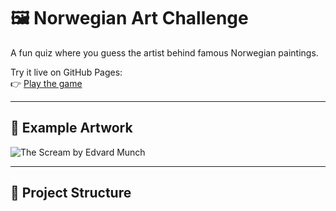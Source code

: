 # 🖼️ Norwegian Art Challenge

A fun quiz where you guess the artist behind famous Norwegian paintings.

Try it live on GitHub Pages:  
👉 [Play the game](https://<your-username>.github.io/<your-repo-name>/)

---

## 🎨 Example Artwork

![The Scream by Edvard Munch](https://upload.wikimedia.org/wikipedia/commons/c/c5/Edvard_Munch%2C_1893%2C_The_Scream%2C_oil%2C_tempera_and_pastel_on_cardboard%2C_91_x_73_cm%2C_National_Gallery_of_Norway.jpg)

---

## 📁 Project Structure

